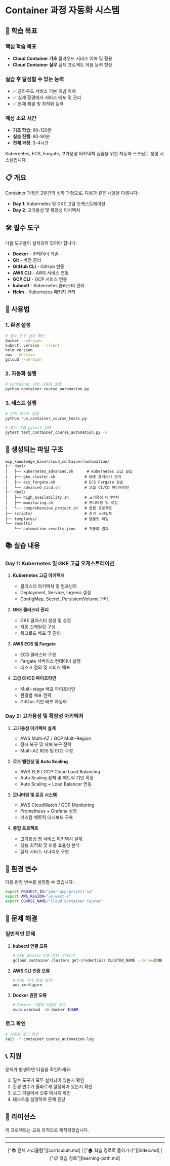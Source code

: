 # Container 과정 자동화 시스템

## 🎯 학습 목표

### 핵심 학습 목표
- **Cloud Container 기초** 클라우드 서비스 이해 및 활용
- **Cloud Container 실무** 실제 프로젝트 적용 능력 향상

### 실습 후 달성할 수 있는 능력
- ✅ 클라우드 서비스 기본 개념 이해
- ✅ 실제 환경에서 서비스 배포 및 관리
- ✅ 문제 해결 및 최적화 능력

### 예상 소요 시간
- **기초 학습**: 90-120분
- **실습 진행**: 60-90분
- **전체 과정**: 3-4시간


Kubernetes, ECS, Fargate, 고가용성 아키텍처 실습을 위한 자동화 스크립트 생성 시스템입니다.

## 📋 개요

Container 과정은 2일간의 심화 과정으로, 다음과 같은 내용을 다룹니다:

- **Day 1**: Kubernetes 및 GKE 고급 오케스트레이션
- **Day 2**: 고가용성 및 확장성 아키텍처

## 🛠️ 필수 도구

다음 도구들이 설치되어 있어야 합니다:

- **Docker** - 컨테이너 기술
- **Git** - 버전 관리
- **GitHub CLI** - GitHub 연동
- **AWS CLI** - AWS 서비스 연동
- **GCP CLI** - GCP 서비스 연동
- **kubectl** - Kubernetes 클러스터 관리
- **Helm** - Kubernetes 패키지 관리

## 🚀 사용법

### 1. 환경 설정

```bash
# 필수 도구 설치 확인
docker --version
kubectl version --client
helm version
aws --version
gcloud --version
```

### 2. 자동화 실행

```bash
# Container 과정 자동화 실행
python container_course_automation.py
```

### 3. 테스트 실행

```bash
# 단위 테스트 실행
python run_container_course_tests.py

# 또는 직접 pytest 실행
pytest test_container_course_automation.py -v
```

## 📁 생성되는 파일 구조

```
mcp_knowledge_base/cloud_container/automation/
├── day1/
│   ├── kubernetes_advanced.sh      # Kubernetes 고급 실습
│   ├── gke_cluster.sh             # GKE 클러스터 관리
│   ├── ecs_fargate.sh             # ECS Fargate 실습
│   └── advanced_cicd.sh           # 고급 CI/CD 파이프라인
├── day2/
│   ├── high_availability.sh       # 고가용성 아키텍처
│   ├── monitoring.sh              # 모니터링 및 로깅
│   └── comprehensive_project.sh   # 종합 프로젝트
├── scripts/                       # 추가 스크립트
├── templates/                     # 템플릿 파일
└── results/
    └── automation_results.json    # 자동화 결과
```

## 📚 실습 내용

### Day 1: Kubernetes 및 GKE 고급 오케스트레이션

1. **Kubernetes 고급 아키텍처**
   - 클러스터 아키텍처 및 컴포넌트
   - Deployment, Service, Ingress 설정
   - ConfigMap, Secret, PersistentVolume 관리

2. **GKE 클러스터 관리**
   - GKE 클러스터 생성 및 설정
   - 자동 스케일링 구성
   - 워크로드 배포 및 관리

3. **AWS ECS 및 Fargate**
   - ECS 클러스터 구성
   - Fargate 서버리스 컨테이너 실행
   - 태스크 정의 및 서비스 배포

4. **고급 CI/CD 파이프라인**
   - Multi-stage 배포 파이프라인
   - 환경별 배포 전략
   - GitOps 기반 배포 자동화

### Day 2: 고가용성 및 확장성 아키텍처

1. **고가용성 아키텍처 설계**
   - AWS Multi-AZ / GCP Multi-Region
   - 장애 복구 및 재해 복구 전략
   - Multi-AZ RDS 및 EC2 구성

2. **로드 밸런싱 및 Auto Scaling**
   - AWS ELB / GCP Cloud Load Balancing
   - Auto Scaling 정책 및 메트릭 기반 확장
   - Auto Scaling + Load Balancer 연동

3. **모니터링 및 로깅 시스템**
   - AWS CloudWatch / GCP Monitoring
   - Prometheus + Grafana 설정
   - 커스텀 메트릭 대시보드 구축

4. **종합 프로젝트**
   - 고가용성 웹 서비스 아키텍처 설계
   - 성능 최적화 및 비용 효율성 분석
   - 실제 서비스 시나리오 구현

## 🔧 환경 변수

다음 환경 변수를 설정할 수 있습니다:

```bash
export PROJECT_ID="your-gcp-project-id"
export AWS_REGION="us-west-2"
export COURSE_NAME="Cloud Container Course"
```

## 🐛 문제 해결

### 일반적인 문제

1. **kubectl 연결 오류**
   ```bash
   # GKE 클러스터 인증 정보 가져오기
   gcloud container clusters get-credentials CLUSTER_NAME --zone=ZONE
   ```

2. **AWS CLI 인증 오류**
   ```bash
   # AWS 자격 증명 설정
   aws configure
   ```

3. **Docker 권한 오류**
   ```bash
   # Docker 그룹에 사용자 추가
   sudo usermod -aG docker $USER
   ```

### 로그 확인

```bash
# 자동화 로그 확인
tail -f container_course_automation.log
```

## 📞 지원

문제가 발생하면 다음을 확인하세요:

1. 필수 도구가 모두 설치되어 있는지 확인
2. 환경 변수가 올바르게 설정되어 있는지 확인
3. 로그 파일에서 오류 메시지 확인
4. 테스트를 실행하여 문제 진단

## 📄 라이선스

이 프로젝트는 교육 목적으로 제작되었습니다.


---


---



<div align="center">

["📚 전체 커리큘럼"][curriculum.md] | ["🏠 학습 경로로 돌아가기"][index.md] | ["📋 학습 경로"][learning-path.md]

</div>